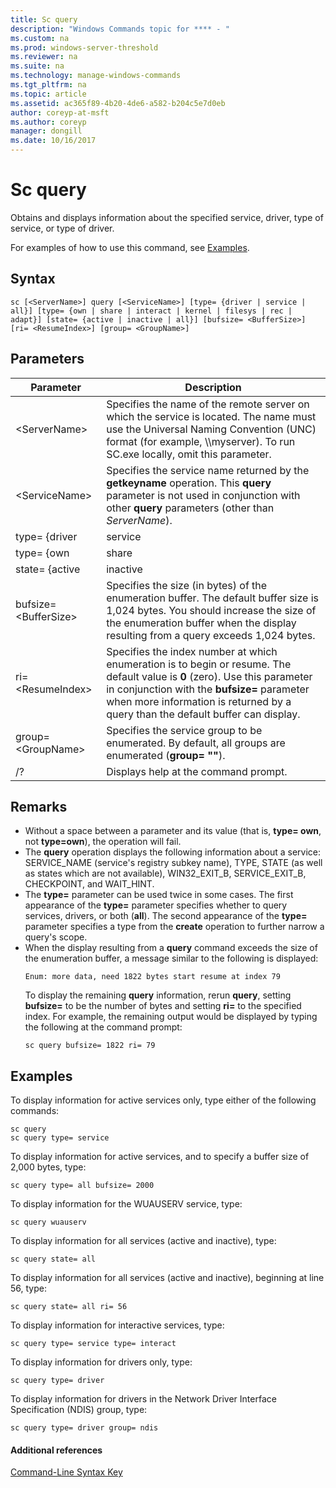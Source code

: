 ```yaml
---
title: Sc query
description: "Windows Commands topic for **** - "
ms.custom: na
ms.prod: windows-server-threshold
ms.reviewer: na
ms.suite: na
ms.technology: manage-windows-commands
ms.tgt_pltfrm: na
ms.topic: article
ms.assetid: ac365f89-4b20-4de6-a582-b204c5e7d0eb
author: coreyp-at-msft
ms.author: coreyp
manager: dongill
ms.date: 10/16/2017
---
```


# Sc query



Obtains and displays information about the specified service, driver, type of service, or type of driver.

For examples of how to use this command, see [Examples](#BKMK_examples).

## Syntax

```
sc [<ServerName>] query [<ServiceName>] [type= {driver | service | all}] [type= {own | share | interact | kernel | filesys | rec | adapt}] [state= {active | inactive | all}] [bufsize= <BufferSize>] [ri= <ResumeIndex>] [group= <GroupName>]
```

## Parameters

|Parameter|Description|
|---------|-----------|
|\<ServerName>|Specifies the name of the remote server on which the service is located. The name must use the Universal Naming Convention (UNC) format (for example, \\\\myserver). To run SC.exe locally, omit this parameter.|
|\<ServiceName>|Specifies the service name returned by the **getkeyname** operation. This **query** parameter is not used in conjunction with other **query** parameters (other than *ServerName*).|
|type= {driver | service | all}|Specifies what to enumerate. The default value for the first type is **service**.</br>- driver: Specifies that only drivers are enumerated.</br>- service: Specifies that only services are enumerated.</br>- all: Specifies that both drivers and services are enumerated.|
|type= {own | share | interact | kernel | filesys | rec | adapt}|Specifies the type of services or type of drivers to be enumerated. The default value for the second type is **own**.</br>- own: Specifies that the service runs in its own process. It does not share an executable file with other services.</br>- share: Specifies that the service runs as a shared process. It shares an executable file with other services.</br>- interact: Specifies that the service can interact with the desktop, receiving input from users. Interactive services must be run under the LocalSystem account.</br>- kernel: Specifies a driver.</br>- filesys: Specifies a file system driver.|
|state= {active | inactive | all}|Specifies the started state of the service to be enumerated. The default state is **active**.</br>- active: Specifies all active services.</br>- inactive: Specifies all paused or stopped services.</br>- all: Specifies all services.|
|bufsize= \<BufferSize>|Specifies the size (in bytes) of the enumeration buffer. The default buffer size is 1,024 bytes. You should increase the size of the enumeration buffer when the display resulting from a query exceeds 1,024 bytes.|
|ri= \<ResumeIndex>|Specifies the index number at which enumeration is to begin or resume. The default value is **0** (zero). Use this parameter in conjunction with the **bufsize=** parameter when more information is returned by a query than the default buffer can display.|
|group= \<GroupName>|Specifies the service group to be enumerated. By default, all groups are enumerated (**group= ""**).|
|/?|Displays help at the command prompt.|

## Remarks

-   Without a space between a parameter and its value (that is, **type= own**, not **type=own**), the operation will fail.
-   The **query** operation displays the following information about a service: SERVICE_NAME (service's registry subkey name), TYPE, STATE (as well as states which are not available), WIN32_EXIT_B, SERVICE_EXIT_B, CHECKPOINT, and WAIT_HINT.
-   The **type=** parameter can be used twice in some cases. The first appearance of the **type=** parameter specifies whether to query services, drivers, or both (**all**). The second appearance of the **type=** parameter specifies a type from the **create** operation to further narrow a query's scope.
-   When the display resulting from a **query** command exceeds the size of the enumeration buffer, a message similar to the following is displayed:  
    ```
    Enum: more data, need 1822 bytes start resume at index 79
    ```  
    To display the remaining **query** information, rerun **query**, setting **bufsize=** to be the number of bytes and setting **ri=** to the specified index. For example, the remaining output would be displayed by typing the following at the command prompt:  
    ```
    sc query bufsize= 1822 ri= 79
    ```

## <a name="BKMK_examples"></a>Examples

To display information for active services only, type either of the following commands:
```
sc query
sc query type= service
```
To display information for active services, and to specify a buffer size of 2,000 bytes, type:
```
sc query type= all bufsize= 2000
```
To display information for the WUAUSERV service, type:
```
sc query wuauserv
```
To display information for all services (active and inactive), type:
```
sc query state= all
```
To display information for all services (active and inactive), beginning at line 56, type:
```
sc query state= all ri= 56
```
To display information for interactive services, type:
```
sc query type= service type= interact
```
To display information for drivers only, type:
```
sc query type= driver
```
To display information for drivers in the Network Driver Interface Specification (NDIS) group, type:
```
sc query type= driver group= ndis
```

#### Additional references

[Command-Line Syntax Key](command-line-syntax-key.md)